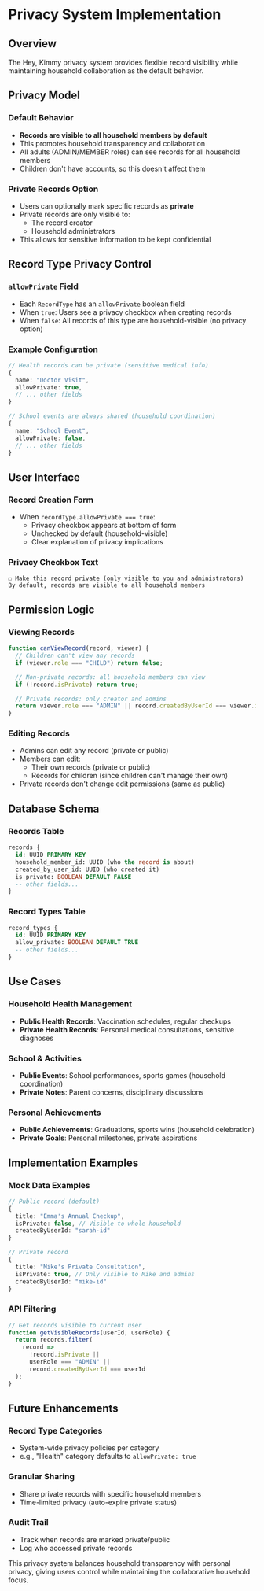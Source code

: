# Privacy System Implementation

## Overview

The Hey, Kimmy privacy system provides flexible record visibility while maintaining household collaboration as the default behavior.

## Privacy Model

### Default Behavior

- **Records are visible to all household members by default**
- This promotes household transparency and collaboration
- All adults (ADMIN/MEMBER roles) can see records for all household members
- Children don't have accounts, so this doesn't affect them

### Private Records Option

- Users can optionally mark specific records as **private**
- Private records are only visible to:
  - The record creator
  - Household administrators
- This allows for sensitive information to be kept confidential

## Record Type Privacy Control

### `allowPrivate` Field

- Each `RecordType` has an `allowPrivate` boolean field
- When `true`: Users see a privacy checkbox when creating records
- When `false`: All records of this type are household-visible (no privacy option)

### Example Configuration

```typescript
// Health records can be private (sensitive medical info)
{
  name: "Doctor Visit",
  allowPrivate: true,
  // ... other fields
}

// School events are always shared (household coordination)
{
  name: "School Event",
  allowPrivate: false,
  // ... other fields
}
```

## User Interface

### Record Creation Form

- When `recordType.allowPrivate === true`:
  - Privacy checkbox appears at bottom of form
  - Unchecked by default (household-visible)
  - Clear explanation of privacy implications

### Privacy Checkbox Text

```
☐ Make this record private (only visible to you and administrators)
By default, records are visible to all household members
```

## Permission Logic

### Viewing Records

```typescript
function canViewRecord(record, viewer) {
  // Children can't view any records
  if (viewer.role === "CHILD") return false;

  // Non-private records: all household members can view
  if (!record.isPrivate) return true;

  // Private records: only creator and admins
  return viewer.role === "ADMIN" || record.createdByUserId === viewer.id;
}
```

### Editing Records

- Admins can edit any record (private or public)
- Members can edit:
  - Their own records (private or public)
  - Records for children (since children can't manage their own)
- Private records don't change edit permissions (same as public)

## Database Schema

### Records Table

```sql
records {
  id: UUID PRIMARY KEY
  household_member_id: UUID (who the record is about)
  created_by_user_id: UUID (who created it)
  is_private: BOOLEAN DEFAULT FALSE
  -- other fields...
}
```

### Record Types Table

```sql
record_types {
  id: UUID PRIMARY KEY
  allow_private: BOOLEAN DEFAULT TRUE
  -- other fields...
}
```

## Use Cases

### Household Health Management

- **Public Health Records**: Vaccination schedules, regular checkups
- **Private Health Records**: Personal medical consultations, sensitive diagnoses

### School & Activities

- **Public Events**: School performances, sports games (household coordination)
- **Private Notes**: Parent concerns, disciplinary discussions

### Personal Achievements

- **Public Achievements**: Graduations, sports wins (household celebration)
- **Private Goals**: Personal milestones, private aspirations

## Implementation Examples

### Mock Data Examples

```typescript
// Public record (default)
{
  title: "Emma's Annual Checkup",
  isPrivate: false, // Visible to whole household
  createdByUserId: "sarah-id"
}

// Private record
{
  title: "Mike's Private Consultation",
  isPrivate: true, // Only visible to Mike and admins
  createdByUserId: "mike-id"
}
```

### API Filtering

```typescript
// Get records visible to current user
function getVisibleRecords(userId, userRole) {
  return records.filter(
    record =>
      !record.isPrivate ||
      userRole === "ADMIN" ||
      record.createdByUserId === userId
  );
}
```

## Future Enhancements

### Record Type Categories

- System-wide privacy policies per category
- e.g., "Health" category defaults to `allowPrivate: true`

### Granular Sharing

- Share private records with specific household members
- Time-limited privacy (auto-expire private status)

### Audit Trail

- Track when records are marked private/public
- Log who accessed private records

This privacy system balances household transparency with personal privacy, giving users control while maintaining the collaborative household focus.
